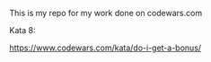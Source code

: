This is my repo for my work done on codewars.com

Kata 8:

https://www.codewars.com/kata/do-i-get-a-bonus/
